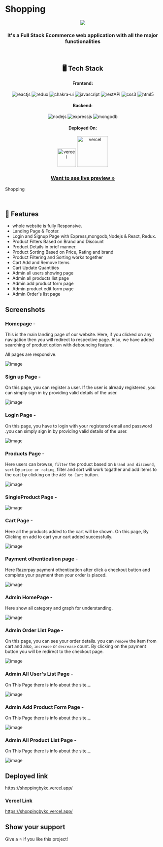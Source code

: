 # Shopping 
<p align="center">
  <img src="https://github.com/KanhaiyaChauhan037/E-commerce/assets/105916244/558169c8-c12d-4116-b6aa-167212dadb5a"/>
</p>


<h3 align="center">It's a Full Stack Ecommerce web application with all the major functionalities</h3>

<br/>

<h2 align="center">🖥️ Tech Stack</h2>

<h4 align="center">Frontend:</h4>
<p align="center">
  <img src="https://img.shields.io/badge/React (18.2.0)-20232A?style=for-the-badge&logo=react&logoColor=61DAFB" alt="reactjs" />
  <img src="https://img.shields.io/badge/Redux (4.2.0)-593D88?style=for-the-badge&logo=redux&logoColor=white" alt="redux" />
  <img src="https://img.shields.io/badge/Chakra%20UI (2.2.8)-3bc7bd?style=for-the-badge&logo=chakraui&logoColor=white" alt="chakra-ui" />
  <img src="https://img.shields.io/badge/JavaScript-323330?style=for-the-badge&logo=javascript&logoColor=F7DF1E" alt="javascript" />
  <img src="https://img.shields.io/badge/Rest_API-02303A?style=for-the-badge&logo=react-router&logoColor=white" alt="restAPI" />
  <img src="https://img.shields.io/badge/CSS3-1572B6?style=for-the-badge&logo=css3&logoColor=white" alt="css3" />
  <img src="https://img.shields.io/badge/HTML5-E34F26?style=for-the-badge&logo=html5&logoColor=white" alt="html5" />
</p>
<h4 align="center">Backend:</h4>

<p align="center">
  <img src="https://img.shields.io/badge/Node.js (16.14.2)-339933?style=for-the-badge&logo=nodedotjs&logoColor=white" alt="nodejs" />
  <img src="https://img.shields.io/badge/Express.js (4.18.1)-000000?style=for-the-badge&logo=express&logoColor=white" alt="expressjs" />
  <img src="https://img.shields.io/badge/MongoDB (6.0)-4EA94B?style=for-the-badge&logo=mongodb&logoColor=white" alt="mongodb" />
</p>

<h4 align="center">Deployed On:</h4>

<p align="center">
  <img width="60" src="https://badges.genua.fr/badge/-cyclic-yellowgreen" alt="vercel" />
  <img width="100" src="https://badges.genua.fr/badge/%F0%9F%94%BA-vercel-black" alt="vercel" />
</p>

<h3 align="center"><a href=" "><strong>Want to see live preview »</strong></a></h3>

Shopping

<br/>

## 🚀 Features

- whole website is fully Responsive.
- Landing Page & Footer.
- Login and Signup Page with Express,mongodb,Nodejs & React, Redux.
- Product Filters Based on Brand and Discount
- Product Details in brief manner.
- Product Sorting Based on Price, Rating and brand
- Product Filtering and Sorting works together
- Cart Add and Remove Items
- Cart Update Quantities
- Admin all users showing page
- Admin all products list page
- Admin add product form page
- Admin product edit form page
- Admin Order's list page

## Screenshots

### Homepage -

This is the main landing page of our website. Here, if you clicked on any navigation then you will redirect to respective page. Also, we have added searching of product option with debouncing feature.

All pages are responsive.


![image](https://github.com/KanhaiyaChauhan037/E-commerce/assets/105916244/d634933e-0be9-4f89-a45f-8577bd8d7b07)


### Sign up Page -

On this page, you can register a user. If the user is already registered, you can simply sign in by providing valid details of the user.

![image](https://github.com/KanhaiyaChauhan037/E-commerce/assets/105916244/3ff62c03-a419-4219-acc1-9e2608bbc59e)


### Login Page -

On this page, you have to login with your registered email and password .you can simply sign in by providing valid details of the user.

![image](https://github.com/KanhaiyaChauhan037/E-commerce/assets/105916244/f021a3fb-2b03-4dea-80da-cff49317afe6)


### Products Page -

Here users can browse, `filter` the product based on `brand and discound`, `sort` by `price or rating`, filter and sort will work togather and add items to the cart by clicking on the `Add to Cart` button.

![image](https://github.com/KanhaiyaChauhan037/E-commerce/assets/105916244/58eafdab-6b4c-4c07-a642-50f5565bbfad)


### SingleProduct Page -

![image](https://github.com/KanhaiyaChauhan037/E-commerce/assets/105916244/503594c8-8bd4-427f-9317-3524a601a12b)


### Cart Page -

Here all the products added to the cart will be shown. On this page, By Clicking on add to cart your cart added successfully.

![image](https://github.com/KanhaiyaChauhan037/E-commerce/assets/105916244/1888841d-3dae-4673-96f6-399a5d4ddeb6)


### Payment othentication page -

Here Razorpay payment othentication after click a checkout button and complete your payment then your order is placed. 

![image](https://github.com/KanhaiyaChauhan037/E-commerce/assets/105916244/7bf5e15a-5906-49bb-8386-e61f97c62be2)

### Admin HomePage -

Here show all category and graph for understanding.

![image](https://github.com/KanhaiyaChauhan037/E-commerce/assets/105916244/d8bc3c0e-5650-4928-8e93-d52d504f267f)


### Admin Order List Page -

On this page, you can see your order details. you can `remove` the item from cart and also, `increase` or `decrease` count. By clicking on the payment button you will be redirect to the checkout page.

![image](https://github.com/KanhaiyaChauhan037/E-commerce/assets/105916244/813b278e-5aaf-4961-99dc-dd6542cd467b)

### Admin All User's List Page -

On This Page there is info about the site....

![image](https://github.com/KanhaiyaChauhan037/E-commerce/assets/105916244/650e34e2-7e7e-4aa0-be0d-ddffdac1ab0b)


### Admin Add Product Form Page -

On This Page there is info about the site....

![image](https://github.com/KanhaiyaChauhan037/E-commerce/assets/105916244/98e4a5c1-823d-4d02-abd4-0aa3cd38afb7)


### Admin All Product List Page -

On This Page there is info about the site....

![image](https://github.com/KanhaiyaChauhan037/E-commerce/assets/105916244/721f4612-229d-429b-9615-efb2c0aeb034)


## Deployed link
https://shoppingbykc.vercel.app/

### Vercel Link
https://shoppingbykc.vercel.app/

## Show your support

Give a ⭐️ if you like this project!
